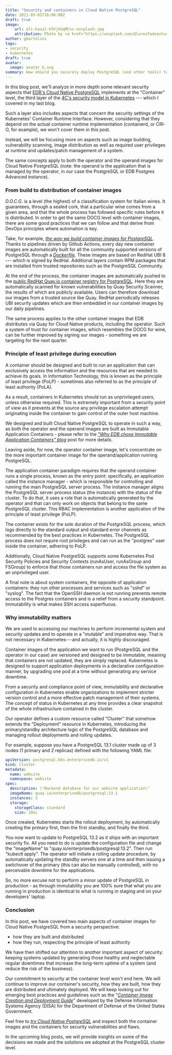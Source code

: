 ```yaml
---
title: "Security and containers in Cloud Native PostgreSQL"
date: 2021-03-01T16:06:00Z
draft: true
image:
    url: ali-kazal-h5VjkUqMCsc-unsplash.jpg
    attribution: Photo by <a href="https://unsplash.com/@lureofadventure?utm_source=unsplash&utm_medium=referral&utm_content=creditCopyText">Ali Kazal</a> on <a href="https://unsplash.com/?utm_source=unsplash&utm_medium=referral&utm_content=creditCopyText">Unsplash</a>
author: gbartolini
tags:
- security
- kubernetes
draft: true
avatar:
  image: avatar_G.svg
summary: How should you securely deploy PostgreSQL (and other tools) to Kubernetes?
---
```


In this blog post, we'll analyze in more depth some relevant security aspects
that [EDB's Cloud Native PostgreSQL](https://docs.enterprisedb.io/cloud-native-postgresql/)
implements at the "Container" level, the third layer of the
[4C's security model in Kubernetes](https://www.enterprisedb.com/blog/4cs-security-model-kubernetes)
--- which I covered in my last blog.

Such a layer also includes aspects that concern the security settings of the
Kubernetes' Container Runtime Interface. However, considering that they depend
on the actual container runtime implementation (containerd, or CRI-O, for
example), we won't cover them in this post.

Instead, we will be focusing more on aspects such as image building,
vulnerability scanning, image distribution as well as required user privileges
at runtime and updates/patch management of a system.

The same concepts apply to both the operator and the operand images for Cloud
Native PostgreSQL (note: the operand is the application that is managed by the
operator, in our case the PostgreSQL or EDB Postgres Advanced instance).

### From build to distribution of container images

*D.O.C.G.* is a level (the highest) of a classification system for Italian
wines. It guarantees, through a sealed cork, that a particular wine
comes from a given area, and that the whole process has followed
specific rules before it is distributed. In order to get the same DOCG
level with container images, there are some good practices that we can
follow and that derive from DevOps principles where automation is key.

Take, for example,
[*the way we build container images for PostgreSQL*](https://github.com/EnterpriseDB/docker-postgresql).
Thanks to pipelines driven by Github Actions, every day new container images are
automatically built for all the community supported versions of PostgreSQL through a
[*Dockerfile*](https://github.com/EnterpriseDB/docker-postgresql/blob/main/13/Dockerfile).
These images are based on RedHat UBI 8 --- which is signed by RedHat.
Additional layers contain RPM packages that are installed from trusted
repositories such as the PostgreSQL Community.

At the end of the process, the container images are automatically pushed
to the [public RedHat Quay.io container registry for PostgreSQL](https://quay.io/repository/enterprisedb/postgresql).
Here they are automatically scanned for known vulnerabilities by Quay
Security Scanner, the results of which are publicly available. Users can
therefore download our images from a trusted source like Quay. RedHat
periodically releases UBI security updates which are then embedded in
our container images by our daily pipelines.

The same process applies to the other container images that EDB
distributes via Quay for Cloud Native products, including the operator.
Such a system of trust for container images, which resembles the DOCG
for wine, can be further improved by signing our images - something we
are targeting for the next quarter.

### Principle of least privilege during execution

A container should be designed and built to run an application that can
exclusively access the information and the resources that are needed to
achieve its goals. In Information Technology, this is known as the
principle of least privilege (PoLP) - sometimes also referred to as the
principle of least authority (PoLA).

As a result, containers in Kubernetes should run as unprivileged users,
unless otherwise required. This is extremely important from a security
point of view as it prevents at the source any privilege escalation
attempt originating inside the container to gain control of the outer
host machine.

We designed and built Cloud Native PostgreSQL to operate in such a way,
as both the operator and the operand images are built as Immutable
Application Containers - please refer to the [*\"Why EDB chose Immutable
Application Containers\"
blog*](https://www.enterprisedb.com/blog/why-edb-chose-immutable-application-containers)
post for more details.

Leaving aside, for now, the operator container image, let's concentrate
on the more important container image for the operand/application
running PostgreSQL.

The application container paradigm requires that the operand container
runs a single process, known as the entry point: specifically, an
application called the instance manager - which is responsible for
controlling and running the main PostgreSQL server process. The instance
manager aligns the PostgreSQL server process status (the instance) with
the status of the cluster. To do that, it uses a role that is
automatically generated by the operator and that can only work on
objects that belong to the same PostgreSQL cluster. This RBAC
implementation is another application of the principle of least
privilege (PoLP).

The container exists for the sole duration of the PostgreSQL process,
which logs directly to the standard output and standard error channels
as recommended by the best practices in Kubernetes. The PostgreSQL
process does not require root privileges and can run as the "postgres"
user inside the container, adhering to PoLP.

Additionally, Cloud Native PostgreSQL supports some Kubernetes Pod
Security Policies and Security Contexts (runAsUser, runAsGroup and
FSGroup) to enforce that those containers run and access the file system
as an unprivileged user.

A final note is about system containers, the opposite of application
containers: they run other processes and services such as "sshd" or
"syslog". The fact that the OpenSSH daemon is not running prevents
remote access to the Postgres containers and is a relief from a security
standpoint. Immutability is what makes SSH access superfluous.

### Why immutability matters

We are used to accessing our machines to perform incremental system and
security updates and to operate in a "mutable" and imperative way. That
is not necessary in Kubernetes---and actually, it is highly discouraged.

Container images of the application we want to run (PostgreSQL and the
operator in our case) are versioned and designed to be immutable,
meaning that containers are not updated, they are simply replaced.
Kubernetes is designed to support application deployments in a
declarative configuration manner, by upgrading one pod at a time without
generating any service downtime.

From a security and compliance point of view, immutability and
declarative configuration in Kubernetes enable organizations to
implement stricter version control and a more effective patch management
of their systems. The concept of status in Kubernetes at any time
provides a clear snapshot of the whole infrastructure contained in the
cluster.

Our operator defines a custom resource called "Cluster" that somehow
extends the "Deployment" resource in Kubernetes, introducing the
primary/standby architecture logic of the PostgreSQL database and
managing rollout deployments and rolling updates.

For example, suppose you have a PostgreSQL 13.1 cluster made up of 3
nodes (1 primary and 2 replicas) defined with the following YAML file:

```yaml
apiVersion: postgresql.k8s.enterprisedb.io/v1
kind: Cluster
metadata:
  name: website
  namespace: website
spec:
  description: \"Backend database for our website application\"
  imageName: quay.io/enterprisedb/postgresql:13.1
  instances: 3
  storage:
    storageClass: standard
    size: 10Gi
```

Once created, Kubernetes starts the rollout deployment, by automatically
creating the primary first, then the first standby, and finally the
third.

You now want to update to PostgreSQL 13.2 as it ships with an important
security fix. All you need to do is update the configuration file and
change the "imageName" to "quay.io/enterprisedb/postgresql:13.2". Then
run "kubectl apply". The operator will initiate a rolling update
procedure, by automatically updating the standby servers one at a time
and then issuing a switchover of the primary (this can also be manually
controlled), with no perceivable downtime for the applications.

So, no more excuse not to perform a minor update of PostgreSQL in
production - as through immutability you are 100% sure that what you are
running in production is identical to what is running in staging and on
your developers' laptop.

### Conclusion

In this post, we have covered two main aspects of container images for
Cloud Native PostgreSQL from a security perspective:

-   how they are built and distributed
-   how they run, respecting the principle of least authority

We have then shifted our attention to another important aspect of
security: keeping systems updated by generating those healthy and
neglectable regular downtimes that increase the long-term uptime of a
system (and reduce the risk of the business).

Our commitment to security at the container level won't end here. We
will continue to improve our container\'s security, how they are built,
how they are distributed and ultimately deployed. We will keep looking
out for emerging best practices and guidelines such as the "[*Container
Image Creation and Deployment
Guide*](https://dl.dod.cyber.mil/wp-content/uploads/devsecops/pdf/DevSecOps_Enterprise_Container_Image_Creation_and_Deployment_Guide_2.6-Public-Release.pdf)"
developed by the Defense Information Systems Agency (DISA) for the
Department of Defense of the United States Government.

Feel free to [*try Cloud Native
PostgreSQL*](https://docs.enterprisedb.io/cloud-native-postgresql/1.0.0/evaluation/)
and inspect both the container images and the containers for security
vulnerabilities and flaws.

In the upcoming blog posts, we will provide insights on some of the
decisions we made and the solutions we adopted at the PostgreSQL cluster
level.

